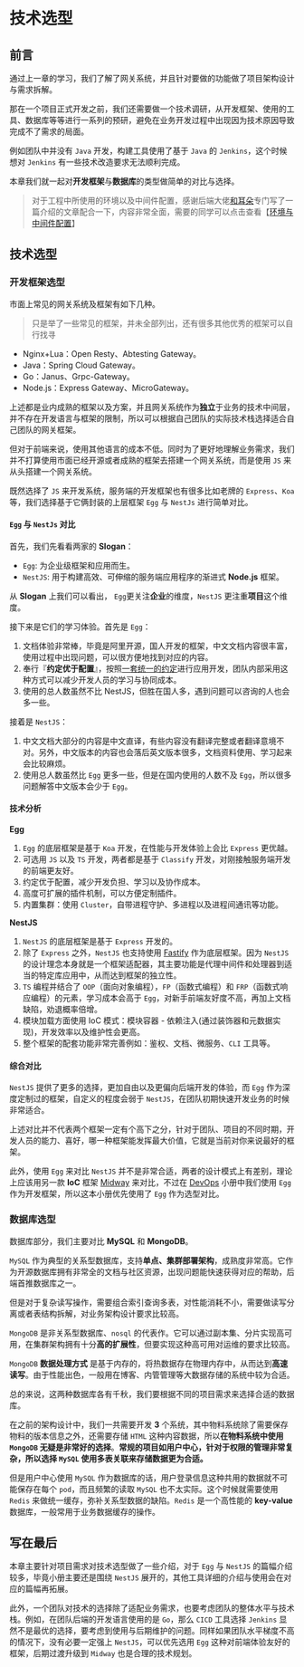 # 技术选型

## 前言

通过上一章的学习，我们了解了网关系统，并且针对要做的功能做了项目架构设计与需求拆解。

那在一个项目正式开发之前，我们还需要做一个技术调研，从开发框架、使用的工具、数据库等等进行一系列的预研，避免在业务开发过程中出现因为技术原因导致完成不了需求的局面。

例如团队中并没有 `Java` 开发，构建工具使用了基于 `Java` 的 `Jenkins`，这个时候想对 `Jenkins` 有一些技术改造要求无法顺利完成。

本章我们就一起对**开发框架**与**数据库**的类型做简单的对比与选择。

> 对于工程中所使用的环境以及中间件配置，感谢后端大佬[和耳朵](https://juejin.cn/user/325111173878983)专门写了一篇介绍的文章配合一下，内容非常全面，需要的同学可以点击查看【[环境与中间件配置](https://juejin.cn/post/7118919471317647397/)】

## 技术选型

### 开发框架选型

市面上常见的网关系统及框架有如下几种。

> 只是举了一些常见的框架，并未全部列出，还有很多其他优秀的框架可以自行找寻

- Nginx+Lua：Open Resty、Abtesting Gateway。
- Java：Spring Cloud Gateway。
- Go：Janus、Grpc-Gateway。
- Node.js：Express Gateway、MicroGateway。

上述都是业内成熟的框架以及方案，并且网关系统作为**独立**于业务的技术中间层，并不存在开发语言与框架的限制，所以可以根据自己团队的实际技术栈选择适合自己团队的网关框架。

但对于前端来说，使用其他语言的成本不低。同时为了更好地理解业务需求，我们并不打算使用市面已经开源或者成熟的框架去搭建一个网关系统，而是使用 `JS` 来从头搭建一个网关系统。

既然选择了 `JS` 来开发系统，服务端的开发框架也有很多比如老牌的 `Express`、`Koa` 等，我们选择基于它俩封装的上层框架 `Egg` 与 `NestJs` 进行简单对比。

#### `Egg` 与 `NestJs` 对比

首先，我们先看看两家的 **Slogan**：

- `Egg`: 为企业级框架和应用而生。
- `NestJS`: 用于构建高效、可伸缩的服务端应用程序的渐进式 **Node.js** 框架。

从 **Slogan** 上我们可以看出， `Egg`更关注**企业**的维度，`NestJS` 更注重**项目**这个维度。

接下来是它们的学习体验。首先是 `Egg`：

1. 文档体验非常棒，毕竟是阿里开源，国人开发的框架，中文文档内容很丰富，使用过程中出现问题，可以很方便地找到对应的内容。
2. 奉行『**约定优于配置**』，按照[一套统一的约定](https://www.eggjs.org/zh-CN/advanced/loader)进行应用开发，团队内部采用这种方式可以减少开发人员的学习与协同成本。
3. 使用的总人数虽然不比 NestJS，但胜在国人多，遇到问题可以咨询的人也会多一些。

接着是 `NestJS`：

1. 中文文档大部分的内容是中文直译，有些内容没有翻译完整或者翻译意境不对。另外，中文版本的内容也会落后英文版本很多，文档资料使用、学习起来会比较麻烦。
2. 使用总人数虽然比 `Egg` 更多一些，但是在国内使用的人数不及 `Egg`，所以很多问题解答中文版本会少于 `Egg`。

#### 技术分析

**Egg**

1. `Egg` 的底层框架是基于 `Koa` 开发，在性能与开发体验上会比 `Express` 更优越。
2. 可选用 `JS` 以及 `TS` 开发，两者都是基于 `Classify` 开发，对刚接触服务端开发的前端更友好。
3. 约定优于配置，减少开发负担、学习以及协作成本。
4. 高度可扩展的插件机制，可以方便定制插件。
5. 内置集群：使用 `Cluster`，自带进程守护、多进程以及进程间通讯等功能。

**NestJS**

1. `NestJS` 的底层框架是基于 `Express` 开发的。
2. 除了 `Express` 之外，`NestJS` 也支持使用 [Fastify](https://github.com/fastify/fastify) 作为底层框架。因为 `NestJS` 的设计理念本身就是一个框架适配器，其主要功能是代理中间件和处理器到适当的特定库应用中，从而达到框架的独立性。
3. `TS` 编程并结合了 `OOP`（面向对象编程），`FP`（函数式编程）和 `FRP`（函数式响应编程）的元素，学习成本会高于 `Egg`，对新手前端友好度不高，再加上文档缺陷，劝退概率倍增。
4. 模块加载方面使用 IoC 模式：模块容器 - 依赖注入(通过装饰器和元数据实现)，开发效率以及维护性会更高。
5. 整个框架的配套功能非常完善例如：鉴权、文档、微服务、`CLI` 工具等。

#### 综合对比

`NestJS` 提供了更多的选择，更加自由以及更偏向后端开发的体验，而 `Egg` 作为深度定制过的框架，自定义的程度会弱于 `NestJS`，在团队初期快速开发业务的时候非常适合。

上述对比并不代表两个框架一定有个高下之分，针对于团队、项目的不同时期，开发人员的能力、喜好，哪一种框架能发挥最大价值，它就是当前对你来说最好的框架。

此外，使用 `Egg` 来对比 `NestJS` 并不是非常合适，两者的设计模式上有差别，理论上应该用另一款 **IoC** 框架 [Midway](http://www.midwayjs.org/) 来对比，不过在 [DevOps](https://juejin.cn/book/6948353204648148995) 小册中我们使用 `Egg` 作为开发框架，所以这本小册优先使用了 `Egg` 作为选型对比。

### 数据库选型

数据库部分，我们主要对比 **MySQL** 和 **MongoDB**。

`MySQL` 作为典型的关系型数据库，支持**单点、集群部署架构**，成熟度非常高。它作为开源数据库拥有非常全的文档与社区资源，出现问题能快速获得对应的帮助，后端首推数据库之一。

但是对于复杂读写操作，需要组合索引查询多表，对性能消耗不小，需要做读写分离或者表结构拆解，对业务架构设计要求比较高。

`MongoDB` 是非关系型数据库、`nosql` 的代表作。它可以通过副本集、分片实现高可用，在集群架构拥有十分**高的扩展性**，但要实现这种高可用对运维的要求比较高。

`MongoDB` **数据处理方式** 是基于内存的，将热数据存在物理内存中，从而达到**高速读写**。由于性能出色，一般用在博客、内管管理等大数据存储的系统中较为合适。

总的来说，这两种数据库各有千秋，我们要根据不同的项目需求来选择合适的数据库。

在之前的架构设计中，我们一共需要开发 **3** 个系统，其中物料系统除了需要保存物料的版本信息之外，还需要存储 `HTML` 这种内容数据，所以**在物料系统中使用 `MongoDB` 无疑是非常好的选择**。**常规的项目如用户中心，针对于权限的管理非常复杂，所以选择 `MySQL` 使用多表关联来存储数据更为合适。**

但是用户中心使用 `MySQL` 作为数据库的话，用户登录信息这种共用的数据就不可能保存在每个 `pod`，而且频繁的读取 `MySQL` 也不太实际。这个时候就需要使用 `Redis` 来做统一缓存，弥补关系型数据的缺陷。`Redis` 是一个高性能的 **key-value** 数据库，一般常用于业务数据缓存的操作。

## 写在最后

本章主要针对项目需求对技术选型做了一些介绍，对于 `Egg` 与 `NestJS` 的篇幅介绍较多，毕竟小册主要还是围绕 `NestJS` 展开的，其他工具详细的介绍与使用会在对应的篇幅再拓展。

此外，一个团队对技术的选择除了适配业务需求，也要考虑团队的整体水平与技术栈。例如，在团队后端的开发语言使用的是 `Go`，那么 `CICD` 工具选择 `Jenkins` 显然不是最优的选择，要考虑到使用与后期维护的问题。同样如果团队水平梯度不高的情况下，没有必要一定强上 `NestJS`，可以优先选用 `Egg` 这种对前端体验友好的框架，后期过渡升级到 `Midway` 也是合理的技术规划。
